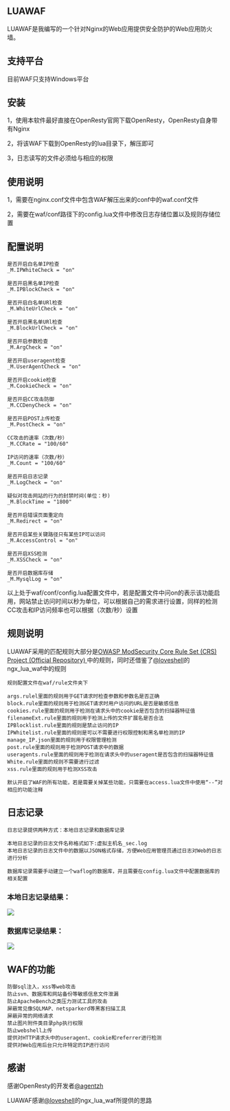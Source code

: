 ## LUAWAF
LUAWAF是我编写的一个针对Nginx的Web应用提供安全防护的Web应用防火墙。

## 支持平台
目前WAF只支持Windows平台

## 安装
1，使用本软件最好直接在OpenResty官网下载OpenResty，OpenResty自身带有Nginx

2，将该WAF下载到OpenResty的lua目录下，解压即可

3，日志读写的文件必须给与相应的权限

## 使用说明
1，需要在nginx.conf文件中包含WAF解压出来的conf中的waf.conf文件

2，需要在waf/conf路径下的config.lua文件中修改日志存储位置以及规则存储位置

## 配置说明
    是否开启白名单IP检查
    _M.IPWhiteCheck = "on"

    是否开启黑名单IP检查
    _M.IPBlockCheck = "on"

    是否开启白名单URl检查
    _M.WhiteUrlCheck = "on"

    是否开启黑名单URl检查
    _M.BlockUrlCheck = "on"

    是否开启参数检查
    _M.ArgCheck = "on"

    是否开启useragent检查
    _M.UserAgentCheck = "on"

    是否开启cookie检查
    _M.CookieCheck = "on"

    是否开启CC攻击防御
    _M.CCDenyCheck = "on"

    是否开启POST上传检查
    _M.PostCheck = "on"

    CC攻击的速率（次数/秒）
    _M.CCRate = "100/60"

    IP访问的速率（次数/秒）
    _M.Count = "100/60"

    是否开启日志记录
    _M.LogCheck = "on"

    疑似对攻击网站的行为的封禁时间(单位：秒)
    _M.BlockTime = "1800"

    是否开启错误页面重定向
    _M.Redirect = "on"

    是否开启某些关键路径只有某些IP可以访问
    _M.AccessControl = "on"

    是否开启XSS检测
    _M.XSSCheck = "on"

    是否开启数据库存储
    _M.MysqlLog = "on"

以上处于waf/conf/config.lua配置文件中，若是配置文件中问on的表示该功能启用，网站禁止访问时间以秒为单位，可以根据自己的需求进行设置，同样的检测CC攻击和IP访问频率也可以根据（次数/秒）设置

## 规则说明
LUAWAF采用的匹配规则大部分是[OWASP ModSecurity Core Rule Set (CRS) Project (Official Repository) ](https://github.com/SpiderLabs/owasp-modsecurity-crs)中的规则，同时还借鉴了[@loveshell](https://github.com/loveshell/ngx_lua_waf)的ngx_lua_waf中的规则

    规则配置文件在waf/rule文件夹下

    args.rulel里面的规则用于GET请求时检查参数和参数名是否正确
    block.rule里面的规则用于检测GET请求时用户访问的URL是否是敏感信息
    cookies.rule里面的规则用于检测在请求头中的cookie是否包含的扫描器特征值
    filenameExt.rule里面的规则用于检测上传的文件扩展名是否合法
    IPBlocklist.rule里面的规则是禁止访问的IP
    IPWhitelist.rule里面的规则是可以不需要进行权限控制和黑名单检测的IP
    manage_IP.json里面的规则用于权限管理检测
    post.rule里面的规则用于检测POST请求中的数据
    useragents.rule里面的规则用于检测在请求头中的useragent是否包含的扫描器特征值
    White.rule里面的规则不需要进行过滤
    xss.rule里面的规则用于检测XSS攻击

    默认开启了WAF的所有功能，若是需要关掉某些功能，只需要在access.lua文件中使用“--”对相应的功能注释

    
## 日志记录
    日志记录提供两种方式：本地日志记录和数据库记录

    本地日志记录的日志文件名称格式如下:虚拟主机名_sec.log
    本地日志记录的日志文件中的数据以JSON格式存储，方便Web应用管理员通过日志对Web的日志进行分析

    数据库记录需要手动建立一个waflog的数据库，并且需要在config.lua文件中配置数据库的相关配置

### 本地日志记录结果：
![](http://oo2nztqg3.bkt.clouddn.com/18-6-5/22190235.jpg)

### 数据库记录结果：
![](http://oo2nztqg3.bkt.clouddn.com/18-6-5/20330746.jpg)

## WAF的功能
    防御sql注入，xss等web攻击
    防止svn、数据库和网站备份等敏感信息文件泄漏
    防止ApacheBench之类压力测试工具的攻击
    屏蔽常见像SQLMAP、netsparkerd等黑客扫描工具
    屏蔽异常的网络请求
    禁止图片附件类目录php执行权限
    防止webshell上传
    提供对HTTP请求头中的useragent、cookie和referrer进行检测
    提供对Web应用后台只允许特定的IP进行访问

## 感谢
感谢OpenResty的开发者[@agentzh](https://github.com/agentzh/)

LUAWAF感谢[@loveshell](https://github.com/loveshell/ngx_lua_waf)的ngx_lua_waf所提供的思路
